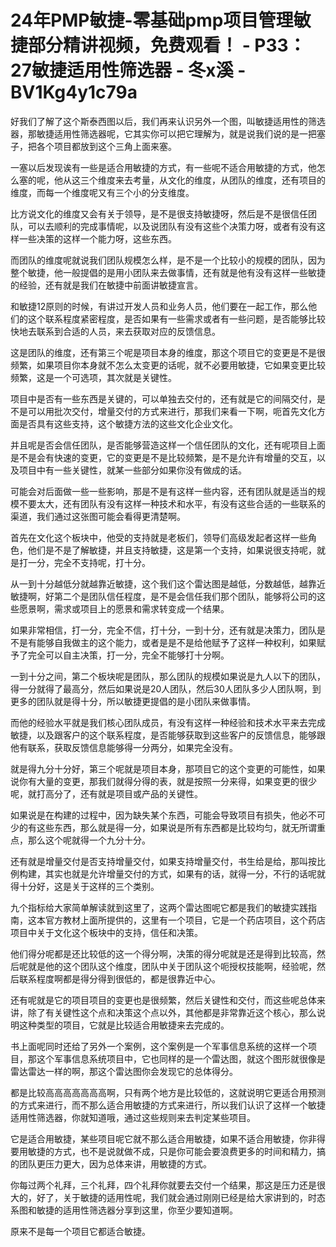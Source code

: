 # 24年PMP敏捷-零基础pmp项目管理敏捷部分精讲视频，免费观看！ - P33：27敏捷适用性筛选器 - 冬x溪 - BV1Kg4y1c79a

好我们了解了这个斯泰西图以后，我们再来认识另外一个图，叫敏捷适用性的筛选器，那敏捷适用性筛选器呢，它其实你可以把它理解为，就是说我们说的是一把塞子，把各个项目都放到这个三角上面来塞。

一塞以后发现诶有一些是适合用敏捷的方式，有一些呢不适合用敏捷的方式，他怎么塞的呢，他从这三个维度来去考量，从文化的维度，从团队的维度，还有项目的维度，而每一个维度呢又有三个小的分支维度。

比方说文化的维度又会有关于领导，是不是很支持敏捷呀，然后是不是很信任团队，可以去顺利的完成事情呢，以及说团队有没有这些个决策力呀，或者有没有这样一些决策的这样一个能力呀，这些东西。

而团队的维度呢就说我们团队规模怎么样，是不是一个比较小的规模的团队，因为整个敏捷，他一般提倡的是用小团队来去做事情，还有就是他有没有这样一些敏捷的经验，还有就是我们在敏捷中前面讲敏捷宣言。

和敏捷12原则的时候，有讲过开发人员和业务人员，他们要在一起工作，那么他们的这个联系程度紧密程度，是否如果有一些需求或者有一些问题，是否能够比较快地去联系到合适的人员，来去获取对应的反馈信息。

这是团队的维度，还有第三个呢是项目本身的维度，那这个项目它的变更是不是很频繁，如果项目你本身就不怎么太变更的话呢，就不必要用敏捷，它如果变更比较频繁，这是一个可选项，其次就是关键性。

项目中是否有一些东西是关键的，可以单独去交付的，还有就是它的间隔交付，是不是可以用批次交付，增量交付的方式来进行，那我们来看一下啊，呃首先文化方面是否具有这些支持，这个敏捷方法的这些文化企业文化。

并且呢是否会信任团队，是否能够营造这样一个信任团队的文化，还有呢项目上面是不是会有快速的变更，它的变更是不是比较频繁，是不是允许有增量的交互，以及项目中有一些关键性，就某一些部分如果你没有做成的话。

可能会对后面做一些一些影响，那是不是有这样一些内容，还有团队就是适当的规模不要太大，还有团队有没有这样一种技术和水平，有没有这些合适的一些联系的渠道，我们通过这张图可能会看得更清楚啊。

首先在文化这个板块中，他受的支持就是老板们，领导们高级发起者这样一些角色，他们是不是了解敏捷，并且支持敏捷，这是第一个支持，如果说很支持呢，就是打一分，完全不支持呢，打十分。

从一到十分越低分就越靠近敏捷，这个我们这个雷达图是越低，分数越低，越靠近敏捷啊，好第二个是团队信任程度，是不是会信任我们那个团队，能够将公司的这些愿景啊，需求或项目上的愿景和需求转变成一个结果。

如果非常相信，打一分，完全不信，打十分，一到十分，还有就是决策力，团队是不是有能够自我做主的这个能力，或者是是不是给他赋予了这样一种权利，如果赋予了完全可以自主决策，打一分，完全不能够打十分啊。

一到十分之间，第二个板块呢是团队，那么团队的规模如果说是九人以下的团队，得一分就得了最高分，然后如果说是20人团队，然后30人团队多少人团队啊，到更多的团队就是得十分，所以敏捷更提倡的是小团队来做事情。

而他的经验水平就是我们核心团队成员，有没有这样一种经验和技术水平来去完成敏捷，以及跟客户的这个联系程度，是否能够获取到这些客户的反馈信息，能够跟他有联系，获取反馈信息能够得一分两分，如果完全没有。

就是得九分十分好，第三个呢就是项目本身，那项目它的这个变更的可能性，如果说你有大量的变更，那我们就得分得的表，就是按照一分来得，如果变更的很少呢，就打高分了，还有就是项目或产品的关键性。

如果说是在构建的过程中，因为缺失某个东西，可能会导致项目有损失，他必不可少的有这些东西，那么就是得一分，如果说是所有东西都是比较均匀，就无所谓重点，那么这个呢就得一个九分十分。

还有就是增量交付是否支持增量交付，如果支持增量交付，书生给是给，那叫按比例构建，其实也就是允许增量交付的方式，如果有的话，就得一分，不行的话呢就得十分好，这是关于这样的三个类别。

九个指标给大家简单解读就到这里了，这两个雷达图呢它都是我们的敏捷实践指南，这本官方教材上面所提供的，这里有一个项目，它是一个药店项目，这个药店项目中关于文化这个板块中的支持，信任和决策。

他们得分呢都是还比较低的这一个得分啊，决策的得分呢就是还是得到比较高，然后呢就是他的这个团队这个维度，团队中关于团队这个呃授权技能啊，经验呢，然后联系程度啊都是得分得到很低的，都是很靠近中心。

还有呢就是它的项目项目的变更也是很频繁，然后关键性和交付，而这些呢总体来讲，除了有关键性这个点和决策这个点以外，其他都是非常靠近这个核心，那么说明这种类型的项目，它就是比较适合用敏捷来去完成的。

书上面呢同时还给了另外一个案例，这个案例是一个军事信息系统的这样一个项目，那这个军事信息系统项目中，它也同样的是一个雷达图，就这个图形就很像是雷达雷达一样的啊，那这个雷达图你会发现它的总体得分。

都是比较高高高高高高高啊，只有两个地方是比较低的，这就说明它更适合用预测的方式来进行，而不那么适合用敏捷的方式来进行，所以我们认识了这样一个敏捷适用性筛选器，你就知道哦，通过这些规则来去判定某些项目。

它是适合用敏捷，某些项目呢它就不那么适合用敏捷，如果不适合用敏捷，你非得要用敏捷的方式，也不是说就做不成，只是你可能会要浪费更多的时间和精力，搞的团队更压力更大，因为总体来讲，用敏捷的方式。

你每过两个礼拜，三个礼拜，四个礼拜你就要去交付一个结果，那这是压力还是很大的，好了，关于敏捷的适用性呢，我们就会通过刚刚已经是给大家讲到的，时态系图和敏捷的适用性筛选器分享到这里，你至少要知道啊。

原来不是每一个项目它都适合敏捷。